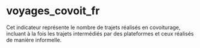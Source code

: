 # voyages_covoit_fr
Cet indicateur représente le nombre de trajets réalisés en covoiturage, incluant à la fois les trajets intermédiés par des plateformes et ceux réalisés de manière informelle.
